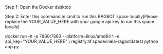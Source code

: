 Step 1: Open the Docker desktop

Step 2: Enter this command in cmd to run this RAGBOT space locally(Please replace the YOUR_VALUE_HERE with your google api key to run this space locally)



docker run -it -p 7860:7860 --platform=linux/amd64 \ -e api_key="YOUR_VALUE_HERE" \ registry.hf.space/inela-ragbot:latest python app.py
